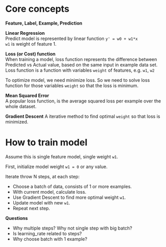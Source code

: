 # Core concepts

**Feature, Label, Example, Prediction**  

**Linear Regression**  
Predict model is represented by linear function `y' = w0 + w1*x`  
`w1` is weight of feature 1.  

**Loss (or Cost) function**  
When training a model, loss function represents the difference between Predicted
vs Actual value, based on the same input in example data set.  
Loss function is a function with variables `weight` of features, e.g. `w1`, `w2`  

To optimize model, we need minimize loss. So we need to solve loss function for those variables `weight` so that the loss is minimum.  

**Mean Squared Error**  
A popular loss function, is the average squared loss per example over the whole dataset.

**Gradient Descent**
A iterative method to find optimal `weight` so that loss is minimized.  

# How to train model

Assume this is single feature model, single weight `w1`.

First, initialize model weight `w1 = 0` or any value.

Iterate throw N steps, at each step:  
  - Choose a batch of data, consists of 1 or more examples.  
  - With current model, calculate loss.  
  - Use Gradient Descent to find more optimal weight `w1`.  
  - Update model with new `w1`.  
  - Repeat next step.  

**Questions**

  - Why multiple steps? Why not single step with big batch?
  - Is learning_rate related to steps?
  - Why choose batch with 1 example?
